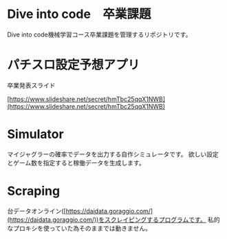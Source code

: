 # Dive into code　卒業課題


Dive into code機械学習コース卒業課題を管理するリポジトリです。



# パチスロ設定予想アプリ

卒業発表スライド

[https://www.slideshare.net/secret/hmTbc25qqX1NWB](https://www.slideshare.net/secret/hmTbc25qqX1NWB)

# Simulator

マイジャグラーの確率でデータを出力する自作シミュレータです。
欲しい設定とゲーム数を指定すると稼働データを生成します。


# Scraping

台データオンライン([https://daidata.goraggio.com/](https://daidata.goraggio.com/))をスクレイピングするプログラムです。
私的なプロキシを使っていた為そのままでは動きません。
